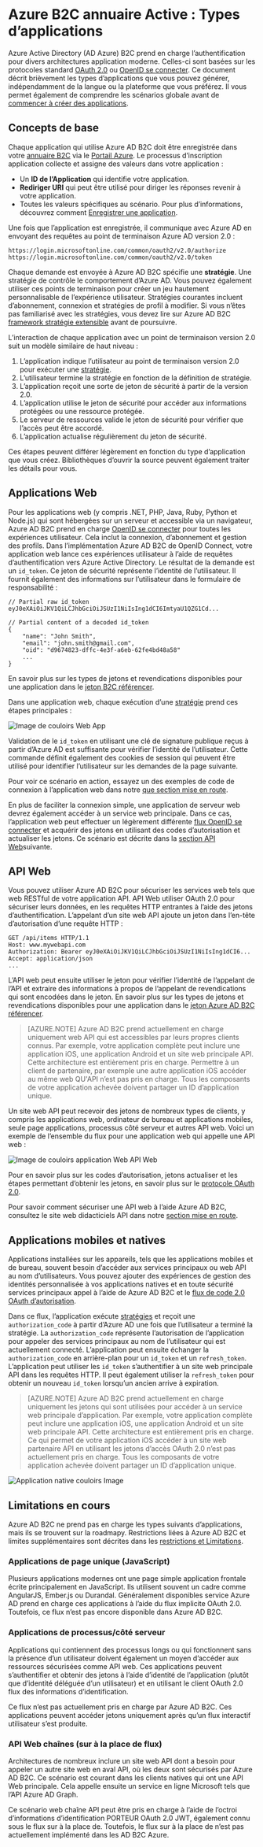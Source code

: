 <properties
    pageTitle="Azure AD B2C | Microsoft Azure"
    description="Les types d’applications que vous pouvez créer dans le B2C annuaire Active Azure."
    services="active-directory-b2c"
    documentationCenter=""
    authors="dstrockis"
    manager="mbaldwin"
    editor=""/>

<tags
    ms.service="active-directory-b2c"
    ms.workload="identity"
    ms.tgt_pltfrm="na"
    ms.devlang="na"
    ms.topic="hero-article"
    ms.date="07/22/2016"
    ms.author="dastrock"/>

# <a name="azure-active-directory-b2c-types-of-applications"></a>Azure B2C annuaire Active : Types d’applications

Azure Active Directory (AD Azure) B2C prend en charge l’authentification pour divers architectures application moderne. Celles-ci sont basées sur les protocoles standard [OAuth 2.0](active-directory-b2c-reference-protocols.md) ou [OpenID se connecter](active-directory-b2c-reference-protocols.md). Ce document décrit brièvement les types d’applications que vous pouvez générer, indépendamment de la langue ou la plateforme que vous préférez. Il vous permet également de comprendre les scénarios globale avant de [commencer à créer des applications](active-directory-b2c-overview.md#getting-started).

## <a name="the-basics"></a>Concepts de base
Chaque application qui utilise Azure AD B2C doit être enregistrée dans votre [annuaire B2C](active-directory-b2c-get-started.md) via le [Portail Azure](https://portal.azure.com/). Le processus d’inscription application collecte et assigne des valeurs dans votre application :

- Un **ID de l’Application** qui identifie votre application.
- **Rediriger URI** qui peut être utilisé pour diriger les réponses revenir à votre application.
- Toutes les valeurs spécifiques au scénario. Pour plus d’informations, découvrez comment [Enregistrer une application](active-directory-b2c-app-registration.md).

Une fois que l’application est enregistrée, il communique avec Azure AD en envoyant des requêtes au point de terminaison Azure AD version 2.0 :

```
https://login.microsoftonline.com/common/oauth2/v2.0/authorize
https://login.microsoftonline.com/common/oauth2/v2.0/token
```

Chaque demande est envoyée à Azure AD B2C spécifie une **stratégie**. Une stratégie de contrôle le comportement d’Azure AD. Vous pouvez également utiliser ces points de terminaison pour créer un jeu hautement personnalisable de l’expérience utilisateur. Stratégies courantes incluent d’abonnement, connexion et stratégies de profil à modifier. Si vous n’êtes pas familiarisé avec les stratégies, vous devez lire sur Azure AD B2C [framework stratégie extensible](active-directory-b2c-reference-policies.md) avant de poursuivre.

L’interaction de chaque application avec un point de terminaison version 2.0 suit un modèle similaire de haut niveau :

1. L’application indique l’utilisateur au point de terminaison version 2.0 pour exécuter une [stratégie](active-directory-b2c-reference-policies.md).
2. L’utilisateur termine la stratégie en fonction de la définition de stratégie.
4. L’application reçoit une sorte de jeton de sécurité à partir de la version 2.0.
5. L’application utilise le jeton de sécurité pour accéder aux informations protégées ou une ressource protégée.
6. Le serveur de ressources valide le jeton de sécurité pour vérifier que l’accès peut être accordé.
7. L’application actualise régulièrement du jeton de sécurité.

<!-- TODO: Need a page for libraries to link to -->
Ces étapes peuvent différer légèrement en fonction du type d’application que vous créez. Bibliothèques d’ouvrir la source peuvent également traiter les détails pour vous.

## <a name="web-apps"></a>Applications Web
Pour les applications web (y compris .NET, PHP, Java, Ruby, Python et Node.js) qui sont hébergées sur un serveur et accessible via un navigateur, Azure AD B2C prend en charge [OpenID se connecter](active-directory-b2c-reference-protocols.md) pour toutes les expériences utilisateur. Cela inclut la connexion, d’abonnement et gestion des profils. Dans l’implémentation Azure AD B2C de OpenID Connect, votre application web lance ces expériences utilisateur à l’aide de requêtes d’authentification vers Azure Active Directory. Le résultat de la demande est un `id_token`. Ce jeton de sécurité représente l’identité de l’utilisateur. Il fournit également des informations sur l’utilisateur dans le formulaire de responsabilité :

```
// Partial raw id_token
eyJ0eXAiOiJKV1QiLCJhbGciOiJSUzI1NiIsIng1dCI6ImtyaU1QZG1Cd...

// Partial content of a decoded id_token
{
    "name": "John Smith",
    "email": "john.smith@gmail.com",
    "oid": "d9674823-dffc-4e3f-a6eb-62fe4bd48a58"
    ...
}
```

En savoir plus sur les types de jetons et revendications disponibles pour une application dans le [jeton B2C référencer](active-directory-b2c-reference-tokens.md).

Dans une application web, chaque exécution d’une [stratégie](active-directory-b2c-reference-policies.md) prend ces étapes principales :

![Image de couloirs Web App](./media/active-directory-b2c-apps/webapp.png)

Validation de le `id_token` en utilisant une clé de signature publique reçus à partir d’Azure AD est suffisante pour vérifier l’identité de l’utilisateur. Cette commande définit également des cookies de session qui peuvent être utilisé pour identifier l’utilisateur sur les demandes de la page suivante.

Pour voir ce scénario en action, essayez un des exemples de code de connexion à l’application web dans notre [que section mise en route](active-directory-b2c-overview.md#getting-started).

En plus de faciliter la connexion simple, une application de serveur web devrez également accéder à un service web principale. Dans ce cas, l’application web peut effectuer un légèrement différente [flux OpenID se connecter](active-directory-b2c-reference-oidc.md) et acquérir des jetons en utilisant des codes d’autorisation et actualiser les jetons. Ce scénario est décrite dans la [section API Web](#web-apis)suivante.

<!--, and in our [WebApp-WebAPI Getting started topic](active-directory-b2c-devquickstarts-web-api-dotnet.md).-->

## <a name="web-apis"></a>API Web
Vous pouvez utiliser Azure AD B2C pour sécuriser les services web tels que web RESTful de votre application API. API Web utiliser OAuth 2.0 pour sécuriser leurs données, en les requêtes HTTP entrantes à l’aide des jetons d’authentification. L’appelant d’un site web API ajoute un jeton dans l’en-tête d’autorisation d’une requête HTTP :

```
GET /api/items HTTP/1.1
Host: www.mywebapi.com
Authorization: Bearer eyJ0eXAiOiJKV1QiLCJhbGciOiJSUzI1NiIsIng1dCI6...
Accept: application/json
...
```

L’API web peut ensuite utiliser le jeton pour vérifier l’identité de l’appelant de l’API et extraire des informations à propos de l’appelant de revendications qui sont encodées dans le jeton. En savoir plus sur les types de jetons et revendications disponibles pour une application dans le [jeton Azure AD B2C référencer](active-directory-b2c-reference-tokens.md).

> [AZURE.NOTE]
    Azure AD B2C prend actuellement en charge uniquement web API qui est accessibles par leurs propres clients connus. Par exemple, votre application complète peut inclure une application iOS, une application Android et un site web principale API. Cette architecture est entièrement pris en charge. Permettre à un client de partenaire, par exemple une autre application iOS accéder au même web QU'API n’est pas pris en charge. Tous les composants de votre application achevée doivent partager un ID d’application unique.

Un site web API peut recevoir des jetons de nombreux types de clients, y compris les applications web, ordinateur de bureau et applications mobiles, seule page applications, processus côté serveur et autres API web. Voici un exemple de l’ensemble du flux pour une application web qui appelle une API web :

![Image de couloirs application Web API Web](./media/active-directory-b2c-apps/webapi.png)

Pour en savoir plus sur les codes d’autorisation, jetons actualiser et les étapes permettant d’obtenir les jetons, en savoir plus sur le [protocole OAuth 2.0](active-directory-b2c-reference-oauth-code.md).

Pour savoir comment sécuriser une API web à l’aide Azure AD B2C, consultez le site web didacticiels API dans notre [section mise en route](active-directory-b2c-overview.md#getting-started).

## <a name="mobile-and-native-apps"></a>Applications mobiles et natives
Applications installées sur les appareils, tels que les applications mobiles et de bureau, souvent besoin d’accéder aux services principaux ou web API au nom d’utilisateurs. Vous pouvez ajouter des expériences de gestion des identités personnalisée à vos applications natives et en toute sécurité services principaux appel à l’aide de Azure AD B2C et le [flux de code 2.0 OAuth d’autorisation](active-directory-b2c-reference-oauth-code.md).  

Dans ce flux, l’application exécute [stratégies](active-directory-b2c-reference-policies.md) et reçoit une `authorization_code` à partir d’Azure AD une fois que l’utilisateur a terminé la stratégie. La `authorization_code` représente l’autorisation de l’application pour appeler des services principaux au nom de l’utilisateur qui est actuellement connecté. L’application peut ensuite échanger la `authorization_code` en arrière-plan pour un `id_token` et un `refresh_token`.  L’application peut utiliser les `id_token` s’authentifier à un site web principale API dans les requêtes HTTP. Il peut également utiliser la `refresh_token` pour obtenir un nouveau `id_token` lorsqu’un ancien arrive à expiration.

> [AZURE.NOTE]
    Azure AD B2C prend actuellement en charge uniquement les jetons qui sont utilisées pour accéder à un service web principale d’application. Par exemple, votre application complète peut inclure une application iOS, une application Android et un site web principale API. Cette architecture est entièrement pris en charge. Ce qui permet de votre application iOS accéder à un site web partenaire API en utilisant les jetons d’accès OAuth 2.0 n’est pas actuellement pris en charge. Tous les composants de votre application achevée doivent partager un ID d’application unique.

![Application native couloirs Image](./media/active-directory-b2c-apps/native.png)

## <a name="current-limitations"></a>Limitations en cours
Azure AD B2C ne prend pas en charge les types suivants d’applications, mais ils se trouvent sur la roadmapy. Restrictions liées à Azure AD B2C et limites supplémentaires sont décrites dans les [restrictions et Limitations](active-directory-b2c-limitations.md).

### <a name="single-page-apps-javascript"></a>Applications de page unique (JavaScript)
Plusieurs applications modernes ont une page simple application frontale écrite principalement en JavaScript. Ils utilisent souvent un cadre comme AngularJS, Ember.js ou Durandal. Généralement disponibles service Azure AD prend en charge ces applications à l’aide du flux implicite OAuth 2.0. Toutefois, ce flux n’est pas encore disponible dans Azure AD B2C.

### <a name="daemonsserver-side-apps"></a>Applications de processus/côté serveur
Applications qui contiennent des processus longs ou qui fonctionnent sans la présence d’un utilisateur doivent également un moyen d’accéder aux ressources sécurisées comme API web. Ces applications peuvent s’authentifier et obtenir des jetons à l’aide d’identité de l’application (plutôt que d’identité déléguée d’un utilisateur) et en utilisant le client OAuth 2.0 flux des informations d’identification.

Ce flux n’est pas actuellement pris en charge par Azure AD B2C. Ces applications peuvent accéder jetons uniquement après qu’un flux interactif utilisateur s’est produite.

### <a name="web-api-chains-on-behalf-of-flow"></a>API Web chaînes (sur à la place de flux)
Architectures de nombreux inclure un site web API dont a besoin pour appeler un autre site web en aval API, où les deux sont sécurisés par Azure AD B2C. Ce scénario est courant dans les clients natives qui ont une API Web principale. Cela appelle ensuite un service en ligne Microsoft tels que l’API Azure AD Graph.

Ce scénario web chaîne API peut être pris en charge à l’aide de l’octroi d’informations d’identification PORTEUR OAuth 2.0 JWT, également connu sous le flux sur à la place de.  Toutefois, le flux sur à la place de n’est pas actuellement implémenté dans les AD B2C Azure.
